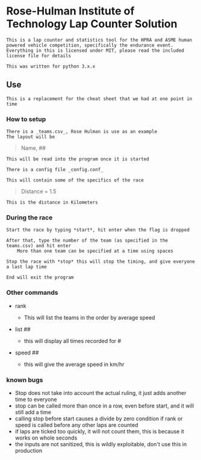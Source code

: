 # Rose-Hulman Institute of Technology Lap Counter Solution

	This is a lap counter and statistics tool for the HPRA and ASME human powered vehicle competition, specifically the endurance event.
	Everything in this is licensed under MIT, please read the included license file for details

	This was written for python 3.x.x 

## Use


	This is a replacement for the cheat sheet that we had at one point in time

### How to setup


	There is a _teams.csv_, Rose Hulman is use as an example
	The layout will be 

> Name, ##

	This will be read into the program once it is started

	There is a config file _config.conf_

	This will contain some of the specifics of the race

> Distance = 1.5

	This is the distance in Kilometers


### During the race
	
	Start the race by typing *start*, hit enter when the flag is dropped

	After that, type the number of the team (as specified in the teams.csv) and hit enter
		More than one team can be specified at a time using spaces

	Stop the race with *stop* this will stop the timing, and give everyone a last lap time

	End will exit the program



### Other commands

* rank
	* This will list the teams in the order by average speed

* list ##
	* this will display all times recorded for #

* speed ##
	* this will give the average speed in km/hr

### known bugs

* Stop does not take into account the actual ruling, it just adds another time to everyone
* stop can be called more than once in a row, even before start, and it will still add a time
* calling stop before start causes a divide by zero condition if rank or speed is called before any other laps are counted
* if laps are ticked too quickly, it will not count them, this is because it works on whole seconds
* the inputs are not sanitized, this is wildly exploitable, don't use this in production
